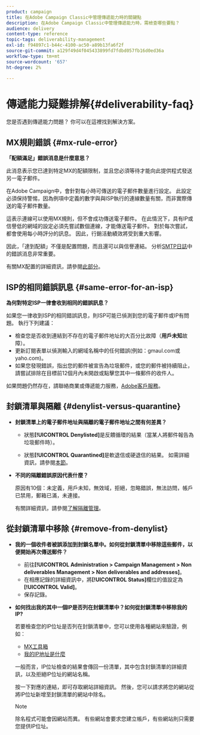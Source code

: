 ```yaml
---
product: campaign
title: 在Adobe Campaign Classic中管理傳遞能力時的關鍵點
description: 在Adobe Campaign Classic中管理傳遞能力時，需檢查哪些要點？
audience: delivery
content-type: reference
topic-tags: deliverability-management
exl-id: f94897c1-b44c-4100-ac50-a89b13fa6f2f
source-git-commit: a129f49d4f045433899fd7fdbd057fb16d0ed36a
workflow-type: tm+mt
source-wordcount: '657'
ht-degree: 2%

---
```


# 傳遞能力疑難排解{#deliverability-faq}

您是否遇到傳遞能力問題？ 你可以在這裡找到解決方案。

## MX規則錯誤 {#mx-rule-error}

**「配額滿足」錯誤消息是什麼意思？**

此消息表示您已達到特定MX的配額限制，並且您必須等待才能向此提供程式發送另一電子郵件。

在Adobe Campaign中，會針對每小時可傳送的電子郵件數量進行設定。 此設定必須保持警惕，因為例項中定義的數字與與ISP執行的連線數量有關，而非實際傳送的電子郵件數量。

這表示連線可以使用MX規則，但不會成功傳送電子郵件。 在此情況下，具有IP或信譽低的網域的設定必須先嘗試數個連線，才能傳送電子郵件。 對於每次嘗試，都會使用每小時評分的訊息。 因此，行銷活動績效將受到重大影響。

因此，「達到配額」不僅是配置問題，而且還可以與信譽連結。 分析[SMTP日誌](../../production/using/monitoring-processes.md#smtp-errors-per-domain)中的錯誤消息非常重要。

有關MX配置的詳細資訊，請參閱[此部分](../../installation/using/email-deliverability.md#mx-configuration)。

## ISP的相同錯誤訊息 {#same-error-for-an-isp}

**為何對特定ISP一律會收到相同的錯誤訊息？**

如果您一律收到ISP的相同錯誤訊息，則ISP可能已偵測到您的電子郵件或IP有問題。 執行下列建議：
* 檢查您是否收到連結到不存在的電子郵件地址的大百分比故障（**用戶未知**&#x200B;故障）。
* 更新訂閱表單以偵測輸入的網域名稱中的任何錯誤(例如：gmaul.com或yaho.com)。
* 如果您發現錯誤，指出您的郵件被宣告為垃圾郵件，或您的郵件被持續阻止，請嘗試排除在目標前12個月內未開啟或點擊您其中一條郵件的收件人。

如果問題仍然存在，請聯絡商業或傳遞能力服務，[Adobe客戶服務](https://helpx.adobe.com/tw/enterprise/admin-guide.html/enterprise/using/support-for-experience-cloud.ug.html)。

## 封鎖清單與隔離 {#denylist-versus-quarantine}

* **封鎖清單上的電子郵件地址與隔離的電子郵件地址之間有何差異？**

   * 狀態&#x200B;**[!UICONTROL Denylisted]**&#x200B;是反饋循環的結果（當某人將郵件報告為垃圾郵件時）。

   * 狀態&#x200B;**[!UICONTROL Quarantined]**&#x200B;是軟退信或硬退信的結果。
   如需詳細資訊，請參閱[本節](understanding-quarantine-management.md#quarantine-vs-denylist)。

* **不同的隔離錯誤原因代表什麼？**

   原因有10個：未定義，用戶未知，無效域，拒絕，忽略錯誤，無法訪問，帳戶已禁用，郵箱已滿，未連接。

   有關詳細資訊，請參閱[了解隔離管理](understanding-quarantine-management.md)。

## 從封鎖清單中移除 {#remove-from-denylist}

* **我的一個收件者被誤添加到封鎖名單中。如何從封鎖清單中移除這些郵件，以便開始再次傳送郵件？**

   * 前往&#x200B;**[!UICONTROL Administration > Campaign Management > Non deliverables Management > Non deliverables and addresses]**。
   * 在相應記錄的詳細資訊中，將&#x200B;**[!UICONTROL Status]**&#x200B;欄位的值設定為&#x200B;**[!UICONTROL Valid]**。
   * 保存記錄。

* **如何找出我的其中一個IP是否列在封鎖清單中？如何從封鎖清單中移除我的IP?**

   若要檢查您的IP位址是否列在封鎖清單中，您可以使用各種網站來驗證，例如：
   * [MX工具箱](https://mxtoolbox.com/)
   * [我的IP地址是什麼](https://whatismyipaddress.com)

   一般而言，IP位址檢查的結果會傳回一份清單，其中包含封鎖清單的詳細資訊，以及拒絕IP位址的網站名稱。

   按一下對應的連結，即可存取網站詳細資訊。 然後，您可以請求將您的網站從將IP位址新增至封鎖清單的網站中除名。

   >[!NOTE]
   >
   >除名程式可能會因網站而異。 有些網站會要求您建立帳戶，有些網站則只需要您提供IP位址。
